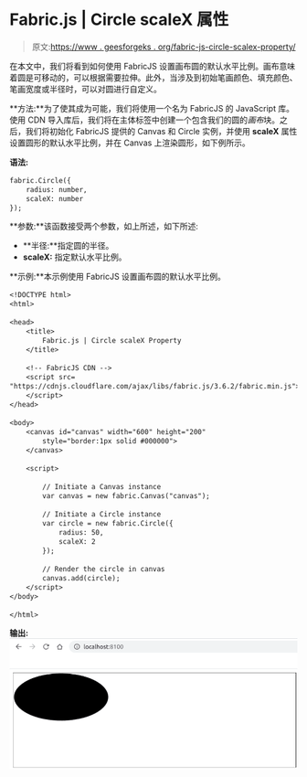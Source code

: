 # Fabric.js | Circle scaleX 属性

> 原文:[https://www . geesforgeks . org/fabric-js-circle-scalex-property/](https://www.geeksforgeeks.org/fabric-js-circle-scalex-property/)

在本文中，我们将看到如何使用 FabricJS 设置画布圆的默认水平比例。画布意味着圆是可移动的，可以根据需要拉伸。此外，当涉及到初始笔画颜色、填充颜色、笔画宽度或半径时，可以对圆进行自定义。

**方法:**为了使其成为可能，我们将使用一个名为 FabricJS 的 JavaScript 库。使用 CDN 导入库后，我们将在主体标签中创建一个包含我们的圆的*画布*块。之后，我们将初始化 FabricJS 提供的 Canvas 和 Circle 实例，并使用 **scaleX** 属性设置圆形的默认水平比例，并在 Canvas 上渲染圆形，如下例所示。

**语法:**

```
fabric.Circle({
    radius: number,
    scaleX: number
}); 
```

**参数:**该函数接受两个参数，如上所述，如下所述:

*   **半径:**指定圆的半径。
*   **scaleX:** 指定默认水平比例。

**示例:**本示例使用 FabricJS 设置画布圆的默认水平比例。

```
<!DOCTYPE html>
<html>

<head>
    <title>
        Fabric.js | Circle scaleX Property
    </title>

    <!-- FabricJS CDN -->
    <script src=
"https://cdnjs.cloudflare.com/ajax/libs/fabric.js/3.6.2/fabric.min.js">
    </script>
</head>

<body>
    <canvas id="canvas" width="600" height="200" 
        style="border:1px solid #000000">
    </canvas>

    <script>

        // Initiate a Canvas instance
        var canvas = new fabric.Canvas("canvas");

        // Initiate a Circle instance
        var circle = new fabric.Circle({
            radius: 50,
            scaleX: 2
        });

        // Render the circle in canvas
        canvas.add(circle);
    </script>
</body>

</html>
```

**输出:**
![](img/e72d5411e92f55ede7a42cdee4256045.png)